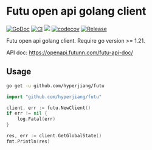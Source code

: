 # Futu open api golang client

[![GoDoc](https://pkg.go.dev/badge/github.com/hyperjiang/futu)](https://pkg.go.dev/github.com/hyperjiang/futu)
[![CI](https://github.com/hyperjiang/futu/actions/workflows/ci.yml/badge.svg?branch=main)](https://github.com/hyperjiang/futu/actions/workflows/ci.yml)
[![](https://goreportcard.com/badge/github.com/hyperjiang/futu)](https://goreportcard.com/report/github.com/hyperjiang/futu)
[![codecov](https://codecov.io/gh/hyperjiang/futu/graph/badge.svg?token=iI7hyTEenz)](https://codecov.io/gh/hyperjiang/futu)
[![Release](https://img.shields.io/github/release/hyperjiang/futu.svg)](https://github.com/hyperjiang/futu/releases)

Futu open api golang client. Require go version >= 1.21.

API doc: https://openapi.futunn.com/futu-api-doc/

## Usage

```bash
go get -u github.com/hyperjiang/futu
```

```go
import "github.com/hyperjiang/futu"

client, err := futu.NewClient()
if err != nil {
    log.Fatal(err)
}

res, err := client.GetGlobalState()
fmt.Println(res)
```
